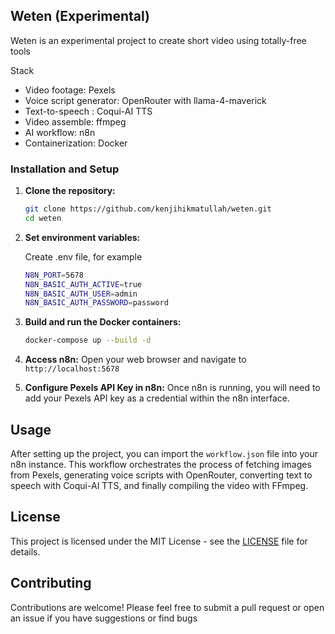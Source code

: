 
## Weten (Experimental)
Weten is an experimental project to create short video using totally-free tools

Stack
- Video footage: Pexels
- Voice script generator: OpenRouter with llama-4-maverick
- Text-to-speech : Coqui-AI TTS
- Video assemble: ffmpeg
- AI workflow: n8n
- Containerization: Docker

### Installation and Setup

1.  **Clone the repository:**
    ```bash
    git clone https://github.com/kenjihikmatullah/weten.git
    cd weten
    ```

2.  **Set environment variables:**
    
    Create .env file, for example
    ```bash
    N8N_PORT=5678
    N8N_BASIC_AUTH_ACTIVE=true
    N8N_BASIC_AUTH_USER=admin
    N8N_BASIC_AUTH_PASSWORD=password

    ```

3.  **Build and run the Docker containers:**
    ```bash
    docker-compose up --build -d
    ```

4.  **Access n8n:**
    Open your web browser and navigate to `http://localhost:5678`

5.  **Configure Pexels API Key in n8n:**
    Once n8n is running, you will need to add your Pexels API key as a credential within the n8n interface.


## Usage

After setting up the project, you can import the `workflow.json` file into your n8n instance. This workflow orchestrates the process of fetching images from Pexels, generating voice scripts with OpenRouter, converting text to speech with Coqui-AI TTS, and finally compiling the video with FFmpeg.

## License

This project is licensed under the MIT License - see the [LICENSE](LICENSE) file for details.

## Contributing

Contributions are welcome! Please feel free to submit a pull request or open an issue if you have suggestions or find bugs

